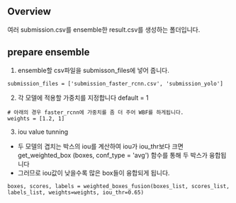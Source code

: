 ## Overview

여러 submission.csv를 ensemble한 result.csv를 생성하는 폴더입니다.  

## prepare ensemble
1. ensemble할 csv파일을 submisson_files에 넣어 줍니다.
```
submission_files = ['submission_faster_rcnn.csv', 'submission_yolo']
```
2. 각 모델에 적용할 가중치를 지정합니다 default = 1
```
# 아래의 경우 faster_rcnn에 가중치를 좀 더 주어 WBF를 하게됩니다.
weights = [1.2, 1]
```
3. iou value tunning
- 두 모델의 겹치는 박스의 iou를 계산하여 iou가 iou_thr보다 크면 get_weighted_box (boxes, conf_type = 'avg') 함수를 통해 두 박스가 융합됩니다
- 그러므로 iou값이 낮을수록 많은 box들이 융합되게 됩니다.
```
boxes, scores, labels = weighted_boxes_fusion(boxes_list, scores_list, labels_list, weights=weights, iou_thr=0.65)
``` 